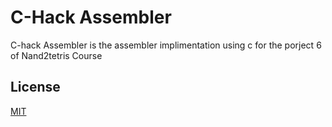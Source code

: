 # C-Hack Assembler

C-hack Assembler is the assembler implimentation using c for the porject 6 of Nand2tetris Course

## License

[MIT](https://choosealicense.com/licenses/mit/)